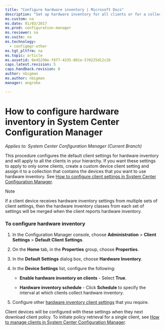```yaml
---
title: "Configure hardware inventory | Microsoft Docs"
description: "Set up hardware inventory for all clients or for a collection in System Center Configuration Manager."
ms.custom: na
ms.date: 01/03/2017
ms.prod: configuration-manager
ms.reviewer: na
ms.suite: na
ms.technology:
  - configmgr-other
ms.tgt_pltfrm: na
ms.topic: article
ms.assetid: 0e45290e-f8f7-4335-801e-570225d12c2b
caps.latest.revision: 5
caps.handback.revision: 0
author: nbigmanms.author: nbigmanmanager: angrobe

---
```

# How to configure hardware inventory in System Center Configuration Manager*Applies to: System Center Configuration Manager (Current Branch)*
This procedure configures the default client settings for hardware inventory and will apply to all the clients in your hierarchy. If you want these settings to apply to only some clients, create a custom device client setting and assign it to a collection that contains the devices that you want to use hardware inventory. See [How to configure client settings in System Center Configuration Manager](../../../../core/clients/deploy/configure-client-settings.md).  

> [!NOTE]  
>  If a client device receives hardware inventory settings from multiple sets of client settings, then the hardware inventory classes from each set of settings will be merged when the client reports hardware inventory.  

### To configure hardware inventory  

1.  In the Configuration Manager console, choose **Administration** > **Client Settings** > **Default Client Settings**.  

4.  On the **Home** tab, in the **Properties** group, choose **Properties**.  

5.  In the **Default Settings** dialog box, choose **Hardware Inventory**.  

6.  In the **Device Settings** list, configure the following:  

    -   **Enable hardware inventory on clients** - Select **True**.  

    -   **Hardware inventory schedule** - Click **Schedule** to specify the interval at which clients collect hardware inventory.  

7.  Configure other [hardware inventory client settings](../../../../core/clients/deploy/about-client-settings.md#hardware-inventory) that you require.  

Client devices will be configured with these settings when they next download client policy. To initiate policy retrieval for a single client, see [How to manage clients in System Center Configuration Manager](../../../../core/clients/manage/manage-clients.md).  
